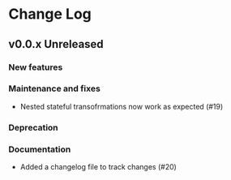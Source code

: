 # Change Log

## v0.0.x Unreleased

### New features

### Maintenance and fixes

* Nested stateful transofrmations now work as expected (#19)

### Deprecation

### Documentation

* Added a changelog file to track changes (#20)